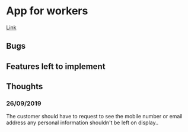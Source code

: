 # App for workers

[Link](https://fordalex.github.io/app-for-workers/)

## Bugs

## Features left to implement

## Thoughts

### 26/09/2019
The customer should have to request to see the mobile number or email address any personal information shouldn't be left on display..

